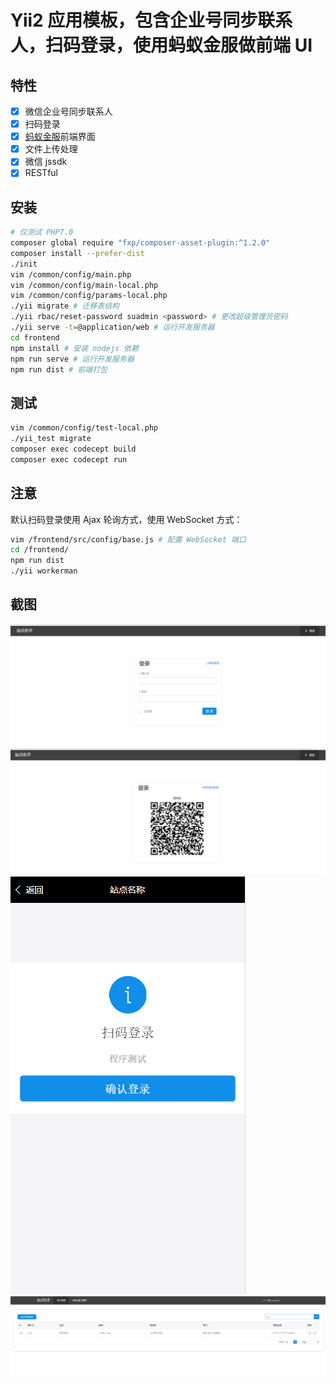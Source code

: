 Yii2 应用模板，包含企业号同步联系人，扫码登录，使用蚂蚁金服做前端 UI
===============================

特性
-------------------
+ [x] 微信企业号同步联系人
+ [x] 扫码登录
+ [x] [蚂蚁金服](https://ant.design/)前端界面
+ [x] 文件上传处理
+ [x] 微信 jssdk
+ [x] RESTful

安装
-------------------
```bash
# 仅测试 PHP7.0
composer global require "fxp/composer-asset-plugin:^1.2.0"
composer install --prefer-dist
./init
vim /common/config/main.php
vim /common/config/main-local.php
vim /common/config/params-local.php
./yii migrate # 迁移表结构
./yii rbac/reset-password suadmin <password> # 更改超级管理员密码
./yii serve -t=@application/web # 运行开发服务器
cd frontend
npm install # 安装 nodejs 依赖
npm run serve # 运行开发服务器
npm run dist # 前端打包
```

测试
-------------------
```bash
vim /common/config/test-local.php
./yii_test migrate
composer exec codecept build
composer exec codecept run
```

注意
-------------------
默认扫码登录使用 Ajax 轮询方式，使用 WebSocket 方式：
```bash
vim /frontend/src/config/base.js # 配置 WebSocket 端口
cd /frontend/
npm run dist
./yii workerman
```

截图
-------------------
![login_1](./screenshots/login_1.png "账号密码登录")
![login_2](./screenshots/login_2.png "二维码登录")
![login_3](./screenshots/login_3.png "二维码登录")
![user](./screenshots/user.png "用户管理")
